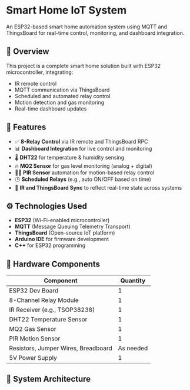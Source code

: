 # Smart Home IoT System

An ESP32-based smart home automation system using MQTT and ThingsBoard for real-time control, monitoring, and dashboard integration.

## 🚀 Overview

This project is a complete smart home solution built with ESP32 microcontroller, integrating:
- IR remote control
- MQTT communication via ThingsBoard
- Scheduled and automated relay control
- Motion detection and gas monitoring
- Real-time dashboard updates

## 🧠 Features

- ✅ **8-Relay Control** via IR remote and ThingsBoard RPC
- 📊 **Dashboard Integration** for live control and monitoring
- 🌡️ **DHT22** for temperature & humidity sensing
- 🔥 **MQ2 Sensor** for gas level monitoring (analog + digital)
- 🚶‍♂️ **PIR Sensor** automation for motion-based relay control
- 🕒 **Scheduled Relays** (e.g., auto ON/OFF based on time)
- 🔁 **IR and ThingsBoard Sync** to reflect real-time state across systems

## ⚙️ Technologies Used

- **ESP32** (Wi-Fi-enabled microcontroller)
- **MQTT** (Message Queuing Telemetry Transport)
- **ThingsBoard** (Open-source IoT platform)
- **Arduino IDE** for firmware development
- **C++** for ESP32 programming

## 🔌 Hardware Components

| Component      | Quantity |
|----------------|----------|
| ESP32 Dev Board | 1 |
| 8-Channel Relay Module | 1 |
| IR Receiver (e.g., TSOP38238) | 1 |
| DHT22 Temperature Sensor | 1 |
| MQ2 Gas Sensor | 1 |
| PIR Motion Sensor | 1 |
| Resistors, Jumper Wires, Breadboard | As needed |
| 5V Power Supply | 1 |

## 🧾 System Architecture

